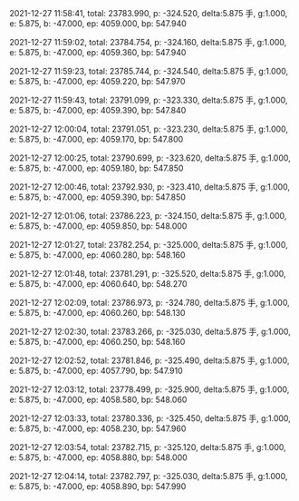 2021-12-27 11:58:41, total: 23783.990, p: -324.520, delta:5.875 手, g:1.000, e: 5.875, b: -47.000, ep: 4059.000, bp: 547.940

2021-12-27 11:59:02, total: 23784.754, p: -324.160, delta:5.875 手, g:1.000, e: 5.875, b: -47.000, ep: 4059.360, bp: 547.940

2021-12-27 11:59:23, total: 23785.744, p: -324.540, delta:5.875 手, g:1.000, e: 5.875, b: -47.000, ep: 4059.220, bp: 547.970

2021-12-27 11:59:43, total: 23791.099, p: -323.330, delta:5.875 手, g:1.000, e: 5.875, b: -47.000, ep: 4059.390, bp: 547.840

2021-12-27 12:00:04, total: 23791.051, p: -323.230, delta:5.875 手, g:1.000, e: 5.875, b: -47.000, ep: 4059.170, bp: 547.800

2021-12-27 12:00:25, total: 23790.699, p: -323.620, delta:5.875 手, g:1.000, e: 5.875, b: -47.000, ep: 4059.180, bp: 547.850

2021-12-27 12:00:46, total: 23792.930, p: -323.410, delta:5.875 手, g:1.000, e: 5.875, b: -47.000, ep: 4059.390, bp: 547.850

2021-12-27 12:01:06, total: 23786.223, p: -324.150, delta:5.875 手, g:1.000, e: 5.875, b: -47.000, ep: 4059.850, bp: 548.000

2021-12-27 12:01:27, total: 23782.254, p: -325.000, delta:5.875 手, g:1.000, e: 5.875, b: -47.000, ep: 4060.280, bp: 548.160

2021-12-27 12:01:48, total: 23781.291, p: -325.520, delta:5.875 手, g:1.000, e: 5.875, b: -47.000, ep: 4060.640, bp: 548.270

2021-12-27 12:02:09, total: 23786.973, p: -324.780, delta:5.875 手, g:1.000, e: 5.875, b: -47.000, ep: 4060.260, bp: 548.130

2021-12-27 12:02:30, total: 23783.266, p: -325.030, delta:5.875 手, g:1.000, e: 5.875, b: -47.000, ep: 4060.250, bp: 548.160

2021-12-27 12:02:52, total: 23781.846, p: -325.490, delta:5.875 手, g:1.000, e: 5.875, b: -47.000, ep: 4057.790, bp: 547.910

2021-12-27 12:03:12, total: 23778.499, p: -325.900, delta:5.875 手, g:1.000, e: 5.875, b: -47.000, ep: 4058.580, bp: 548.060

2021-12-27 12:03:33, total: 23780.336, p: -325.450, delta:5.875 手, g:1.000, e: 5.875, b: -47.000, ep: 4058.230, bp: 547.960

2021-12-27 12:03:54, total: 23782.715, p: -325.120, delta:5.875 手, g:1.000, e: 5.875, b: -47.000, ep: 4058.880, bp: 548.000

2021-12-27 12:04:14, total: 23782.797, p: -325.030, delta:5.875 手, g:1.000, e: 5.875, b: -47.000, ep: 4058.890, bp: 547.990